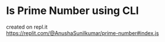 # Is Prime Number using CLI 
created on repl.it <br />
https://replit.com/@AnushaSunilkumar/prime-number#index.js
